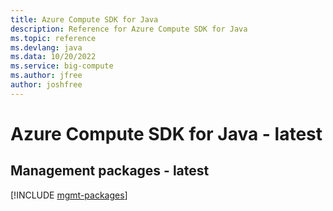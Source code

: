 ```yaml
---
title: Azure Compute SDK for Java
description: Reference for Azure Compute SDK for Java
ms.topic: reference
ms.devlang: java
ms.data: 10/20/2022
ms.service: big-compute
ms.author: jfree
author: joshfree
---
```

# Azure Compute SDK for Java - latest

## Management packages - latest
[!INCLUDE [mgmt-packages](compute-mgmt-index.md)]